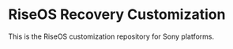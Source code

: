 RiseOS Recovery Customization
======================

This is the RiseOS customization repository for Sony platforms.
